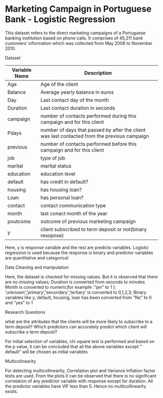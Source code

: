 # Marketing Campaign in Portuguese Bank - Logistic Regression 

This dataset refers to the direct marketing campaigns of a Portuguese banking institution based on phone calls. 
It comprises of 45,211 bank customers’ information which was collected from May 2008 to November 2010.


Dataset 

Variable Name | Description 
--------------|------------
Age           | Age of the client 
Balance       | Average yearly balance in euros 
Day           | Last contact day of the month 
Duration      | Last contact duration in seconds 
campaign      | number of contacts performed during this campaign and for this client 
Pdays         | number of days that passed by after the client was last contacted from the previous campaign 
previous      | number of contacts performed before this campaign and for this client 
job           | type of job 
marital       | marital status 
education     | education level 
default       | has credit in default?
housing       | has housing loan?
Loan          | has personal loan?
contact       | contact communication type 
month         | last conact month of the year 
poutcome      | outcome of previous marketing campaign 
y             | client subscribed to term deposit or not(binary resopnse)

Here, y is response variable and the rest are predicto variables. Logistic regression is used because the response is binary and predictor variables are quantitative and categorical 

Data Cleaning and manipulation 

Here, the dataset is checked for missing values. But it is observed that there are no missing values;
Duration is converted from seocnds to minutes 
Month is converted to numeric(for example :"jan" to 1 );
'unknown','primary','secondary','tertiary' is converted to 0,1,2,3;
Binary variables like y, default, housing, loan has been converted from "No" to 0 and "yes" to 1 

Research Questions

what are the attributes that the clients will be more likely to subscribe to a term deposit?
Which predictors can accurately predict which client will subscribe a term deposit?

For initial selection of variables, chi square test is performed and based on the p value, it can be concluded that all the above variables except " default" will be chosen as initial variables 

Multicolinearity 

For detecting multicollinearity, Correlation plot and Variance Inflation factor tests are used. From the plots it can be observed that there is no significant correlation of any predictor variable with response except for duration. All the predictor variables have VIF less than 5. Hence no multicollinearity exists. 

